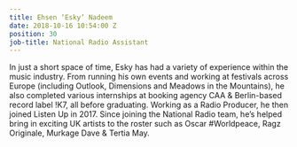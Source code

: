 ```yaml
---
title: Ehsen ‘Esky’ Nadeem
date: 2018-10-16 10:54:00 Z
position: 30
job-title: National Radio Assistant
---
```


In just a short space of time, Esky has had a variety of experience within the music industry. From running his own events and working at festivals across Europe (including Outlook, Dimensions and Meadows in the Mountains), he also completed various internships at booking agency CAA & Berlin-based record label !K7, all before graduating. Working as a Radio Producer, he then joined Listen Up in 2017. Since joining the National Radio team, he’s helped bring in exciting UK artists to the roster such as Oscar #Worldpeace, Ragz Originale, Murkage Dave & Tertia May.